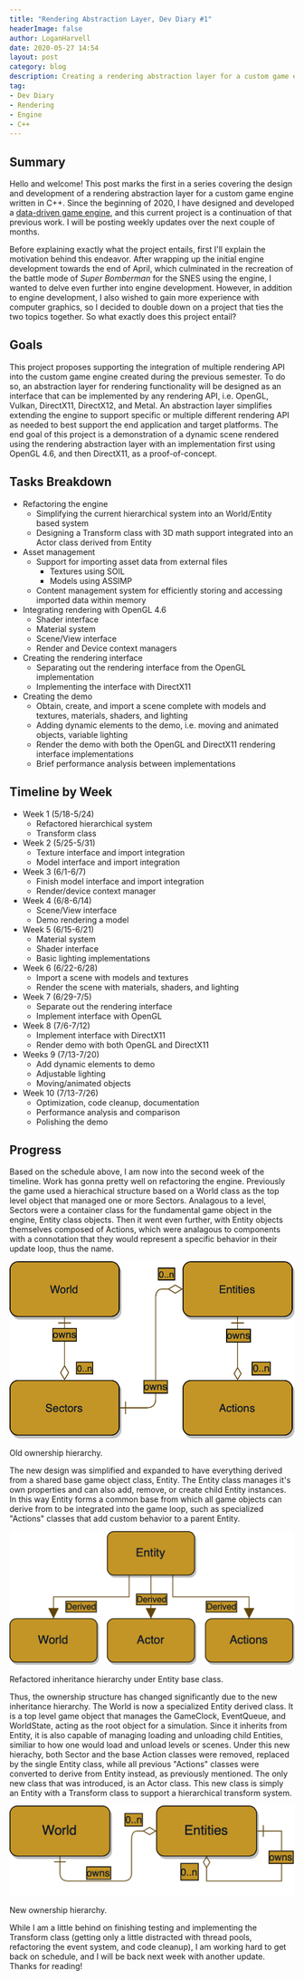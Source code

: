 ```yaml
---
title: "Rendering Abstraction Layer, Dev Diary #1"
headerImage: false
author: LoganHarvell
date: 2020-05-27 14:54
layout: post
category: blog
description: Creating a rendering abstraction layer for a custom game engine.
tag:
- Dev Diary
- Rendering
- Engine
- C++
---
```


## Summary

Hello and welcome! This post marks the first in a series covering the design and development of a rendering abstraction layer for a custom game engine written in C++. Since the beginning of 2020, I have designed and developed a [data-driven game engine]({{site.url}}/custom-game-engine/), and this current project is a continuation of that previous work. I will be posting weekly updates over the next couple of months.

Before explaining exactly what the project entails, first I'll explain the motivation behind this endeavor. After wrapping up the initial engine development towards the end of April, which culminated in the recreation of the battle mode of *Super Bomberman* for the SNES using the engine, I wanted to delve even further into engine development. However, in addition to engine development, I also wished to gain more experience with computer graphics, so I decided to double down on a project that ties the two topics together. So what exactly does this project entail?

## Goals

This project proposes supporting the integration of multiple rendering API into the custom game engine created during the previous semester. To do so, an abstraction layer for rendering functionality will be designed as an interface that can be implemented by any rendering API, i.e. OpenGL, Vulkan, DirectX11, DirectX12, and Metal. An abstraction layer simplifies extending the engine to support specific or multiple different rendering API as needed to best support the end application and target platforms. The end goal of this project is a demonstration of a dynamic scene rendered using the rendering abstraction layer with an implementation first using OpenGL 4.6, and then DirectX11, as a proof-of-concept.

## Tasks Breakdown

- Refactoring the engine
  - Simplifying the current hierarchical system into an World/Entity based system
  - Designing a Transform class with 3D math support integrated into an Actor class derived from Entity
- Asset management
  - Support for importing asset data from external files
    - Textures using SOIL
    - Models using ASSIMP
  - Content management system for efficiently storing and accessing imported data within memory
- Integrating rendering with OpenGL 4.6
  - Shader interface
  - Material system
  - Scene/View interface
  - Render and Device context managers
- Creating the rendering interface
  - Separating out the rendering interface from the OpenGL implementation
  - Implementing the interface with DirectX11
- Creating the demo
  - Obtain, create, and import a scene complete with models and textures, materials, shaders, and lighting
  - Adding dynamic elements to the demo, i.e. moving and animated objects, variable lighting
  - Render the demo with both the OpenGL and DirectX11 rendering interface implementations
  - Brief performance analysis between implementations

## Timeline by Week

- Week 1 (5/18-5/24)
  - Refactored hierarchical system
  - Transform class
- Week 2 (5/25-5/31)
  - Texture interface and import integration
  - Model interface and import integration
- Week 3 (6/1-6/7)
  - Finish model interface and import integration
  - Render/device context manager
- Week 4 (6/8-6/14)
  - Scene/View interface
  - Demo rendering a model
- Week 5 (6/15-6/21)
  - Material system
  - Shader interface
  - Basic lighting implementations
- Week 6 (6/22-6/28)
  - Import a scene with models and textures
  - Render the scene with materials, shaders, and lighting
- Week 7 (6/29-7/5)
  - Separate out the rendering interface
  - Implement interface with OpenGL
- Week 8 (7/6-7/12)
  - Implement interface with DirectX11
  - Render demo with both OpenGL and DirectX11
- Weeks 9 (7/13-7/20)
  - Add dynamic elements to demo
  - Adjustable lighting
  - Moving/animated objects
- Week 10 (7/13-7/26)
  - Optimization, code cleanup, documentation
  - Performance analysis and comparison
  - Polishing the demo

## Progress

Based on the schedule above, I am now into the second week of the timeline. Work has gonna pretty well on refactoring the engine. Previously the game used a hierachical structure based on a World class as the top level object that managed one or more Sectors. Analagous to a level, Sectors were a container class for the fundamental game object in the engine, Entity class objects. Then it went even further, with Entity objects themselves composed of Actions, which were analagous to components with a connotation that they would represent a specific behavior in their update loop, thus the name.

![Old Ownership Hierarchy](/assets/images/OldEngineHierarchy.png)
<figcaption class="caption">Old ownership hierarchy.</figcaption>

The new design was simplified and expanded to have everything derived from a shared base game object class, Entity. The Entity class manages it's own properties and can also add, remove, or create child Entity instances. In this way Entity forms a common base from which all game objects can derive from to be integrated into the game loop, such as specialized "Actions" classes that add custom behavior to a parent Entity.

![New Inheritance Hierarchy](/assets/images/NewEngineInheritanceHierarchy.png)
<figcaption class="caption">Refactored inheritance hierarchy under Entity base class.</figcaption>

Thus, the ownership structure has changed significantly due to the new inheritance hierarchy. The World is now a specialized Entity derived class. It is a top level game object that manages the GameClock, EventQueue, and WorldState, acting as the root object for a simulation. Since it inherits from Entity, it is also capable of managing loading and unloading child Entities, similiar to how one would load and unload levels or scenes. Under this new hierachy, both Sector and the base Action classes were removed, replaced by the single Entity class, while all previous "Actions" classes were converted to derive from Entity instead, as previously mentioned. The only new class that was introduced, is an Actor class. This new class is simply an Entity with a Transform class to support a hierarchical transform system.

![New Ownership Hierarchy](/assets/images/NewEngineOwnershipHierarchy.png)
<figcaption class="caption">New ownership hierarchy.</figcaption>

While I am a little behind on finishing testing and implementing the Transform class (getting only a little distracted with thread pools, refactoring the event system, and code cleanup), I am working hard to get back on schedule, and I will be back next week with another update. Thanks for reading!
